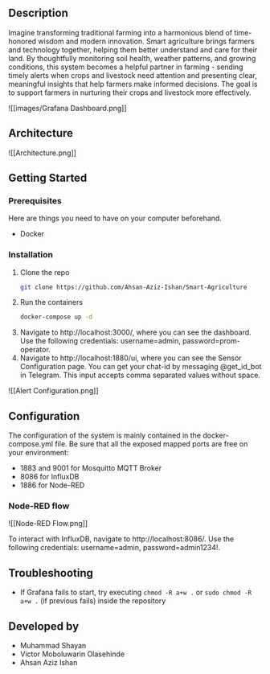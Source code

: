 ## Description

Imagine transforming traditional farming into a harmonious blend of time-honored wisdom and modern innovation. Smart agriculture brings farmers and technology together, helping them better understand and care for their land. By thoughtfully monitoring soil health, weather patterns, and growing conditions, this system becomes a helpful partner in farming - sending timely alerts when crops and livestock need attention and presenting clear, meaningful insights that help farmers make informed decisions. The goal is to support farmers in nurturing their crops and livestock more effectively.

![[images/Grafana Dashboard.png]]
## Architecture

![[Architecture.png]]


## Getting Started

### Prerequisites

Here are things you need to have on your computer beforehand.

* Docker

### Installation


1. Clone the repo
   ```sh
   git clone https://github.com/Ahsan-Aziz-Ishan/Smart-Agriculture
   ```
2. Run the containers
   ```sh
   docker-compose up -d
   ```
3. Navigate to http://localhost:3000/, where you can see the dashboard. Use the following credentials: username=admin, password=prom-operator.
4. Navigate to http://localhost:1880/ui, where you can see the Sensor Configuration page. You can get your chat-id by messaging @get_id_bot in Telegram. This input accepts comma separated values without space.

![[Alert Configuration.png]]
## Configuration

The configuration of the system is mainly contained in the docker-compose.yml file. Be sure that all the exposed mapped ports are free on your environment:

* 1883 and 9001 for Mosquitto MQTT Broker
* 8086 for InfluxDB
* 1886 for Node-RED
### Node-RED flow

![[Node-RED Flow.png]]

To interact with InfluxDB, navigate to http://localhost:8086/. Use the following credentials: username=admin, password=admin1234!.

## Troubleshooting

* If Grafana fails to start, try executing
`chmod -R a+w .` or `sudo chmod -R a+w .` (if previous fails) inside the repository
## Developed by
* Muhammad Shayan
* Victor Moboluwarin Olasehinde
* Ahsan Aziz Ishan

